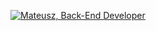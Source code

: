 [![Mateusz, Back-End Developer](https://assets.selleo.com/banners/mkantyka.svg)](https://selleo.com/)
